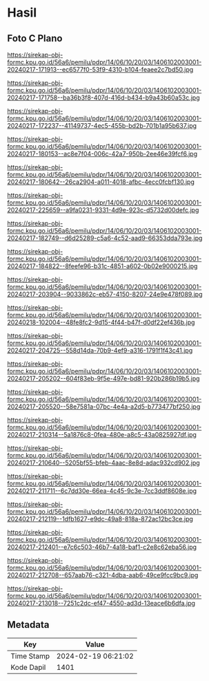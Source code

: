 # Hasil

## Foto C Plano

https://sirekap-obj-formc.kpu.go.id/56a6/pemilu/pdpr/14/06/10/20/03/1406102003001-20240217-171913--ec6577f0-53f9-4310-b104-feaee2c7bd50.jpg

https://sirekap-obj-formc.kpu.go.id/56a6/pemilu/pdpr/14/06/10/20/03/1406102003001-20240217-171758--ba36b3f8-407d-416d-b434-b9a43b60a53c.jpg

https://sirekap-obj-formc.kpu.go.id/56a6/pemilu/pdpr/14/06/10/20/03/1406102003001-20240217-172237--41149737-4ec5-455b-bd2b-701b1a95b637.jpg

https://sirekap-obj-formc.kpu.go.id/56a6/pemilu/pdpr/14/06/10/20/03/1406102003001-20240217-180153--ac8e7f04-006c-42a7-950b-2ee46e39fcf6.jpg

https://sirekap-obj-formc.kpu.go.id/56a6/pemilu/pdpr/14/06/10/20/03/1406102003001-20240217-180642--26ca2904-a011-4018-afbc-4ecc0fcbf130.jpg

https://sirekap-obj-formc.kpu.go.id/56a6/pemilu/pdpr/14/06/10/20/03/1406102003001-20240217-225659--a9fa0231-9331-4d9e-923c-d5732d00defc.jpg

https://sirekap-obj-formc.kpu.go.id/56a6/pemilu/pdpr/14/06/10/20/03/1406102003001-20240217-182749--d6d25289-c5a6-4c52-aad9-66353dda793e.jpg

https://sirekap-obj-formc.kpu.go.id/56a6/pemilu/pdpr/14/06/10/20/03/1406102003001-20240217-184822--8feefe96-b31c-4851-a602-0b02e9000215.jpg

https://sirekap-obj-formc.kpu.go.id/56a6/pemilu/pdpr/14/06/10/20/03/1406102003001-20240217-203904--9033862c-eb57-4150-8207-24e9e478f089.jpg

https://sirekap-obj-formc.kpu.go.id/56a6/pemilu/pdpr/14/06/10/20/03/1406102003001-20240218-102004--48fe8fc2-9d15-4f44-b47f-d0df22ef436b.jpg

https://sirekap-obj-formc.kpu.go.id/56a6/pemilu/pdpr/14/06/10/20/03/1406102003001-20240217-204725--558d14da-70b9-4ef9-a316-1791f1f43c41.jpg

https://sirekap-obj-formc.kpu.go.id/56a6/pemilu/pdpr/14/06/10/20/03/1406102003001-20240217-205202--604f83eb-9f5e-497e-bd81-920b286b19b5.jpg

https://sirekap-obj-formc.kpu.go.id/56a6/pemilu/pdpr/14/06/10/20/03/1406102003001-20240217-205520--58e7581a-07bc-4e4a-a2d5-b773477bf250.jpg

https://sirekap-obj-formc.kpu.go.id/56a6/pemilu/pdpr/14/06/10/20/03/1406102003001-20240217-210314--5a1876c8-0fea-480e-a8c5-43a0825927df.jpg

https://sirekap-obj-formc.kpu.go.id/56a6/pemilu/pdpr/14/06/10/20/03/1406102003001-20240217-210640--5205bf55-bfeb-4aac-8e8d-adac932cd902.jpg

https://sirekap-obj-formc.kpu.go.id/56a6/pemilu/pdpr/14/06/10/20/03/1406102003001-20240217-211711--6c7dd30e-66ea-4c45-9c3e-7cc3ddf8608e.jpg

https://sirekap-obj-formc.kpu.go.id/56a6/pemilu/pdpr/14/06/10/20/03/1406102003001-20240217-212119--1dfb1627-e9dc-49a8-818a-872ac12bc3ce.jpg

https://sirekap-obj-formc.kpu.go.id/56a6/pemilu/pdpr/14/06/10/20/03/1406102003001-20240217-212401--e7c6c503-46b7-4a18-baf1-c2e8c62eba56.jpg

https://sirekap-obj-formc.kpu.go.id/56a6/pemilu/pdpr/14/06/10/20/03/1406102003001-20240217-212708--657aab76-c321-4dba-aab6-49ce9fcc9bc9.jpg

https://sirekap-obj-formc.kpu.go.id/56a6/pemilu/pdpr/14/06/10/20/03/1406102003001-20240217-213018--7251c2dc-ef47-4550-ad3d-13eace6b6dfa.jpg


## Metadata

| Key        | Value               |
| ---------- | ------------------- |
| Time Stamp | 2024-02-19 06:21:02 |
| Kode Dapil | 1401                |



